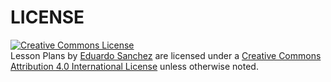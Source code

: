 # LICENSE

<a rel="license" href="http://creativecommons.org/licenses/by/4.0/"><img alt="Creative Commons License" style="border-width:0" src="https://i.creativecommons.org/l/by/4.0/88x31.png" /></a><br /><span xmlns:dct="http://purl.org/dc/terms/" property="dct:title">Lesson Plans</span> by <a xmlns:cc="http://creativecommons.org/ns#" href="https://github.com/ersanchez/lesson_plans" property="cc:attributionName" rel="cc:attributionURL">Eduardo Sanchez</a> are licensed under a <a rel="license" href="http://creativecommons.org/licenses/by/4.0/">Creative Commons Attribution 4.0 International License</a> unless otherwise noted.
